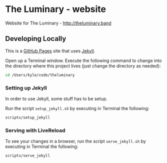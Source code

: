 # The Luminary - website
Website for The Luminary - http://theluminary.band

## Developing Locally
This is a [GitHub Pages](https://pages.github.com/) site that uses [Jekyll](https://jekyllrb.com/).

Open up a Terminal window. Execute the following command to change into the directory where this project lives (just change the directory as needed):

```sh
cd /Users/kyle/code/theluminary
```

### Setting up Jekyll
In order to use Jekyll, some stuff has to be setup.

Run the script `setup_jekyll.sh` by executing in Terminal the following:

```sh
scripts/setup_jekyll
```

### Serving with LiveReload
To see your changes in a browser, run the script `serve_jekyll.sh` by executing in Terminal the following:

```sh
scripts/serve_jekyll
```
